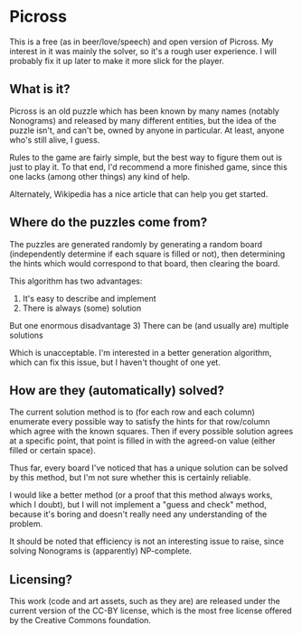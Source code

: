 Picross
=======

This is a free (as in beer/love/speech) and open
version of Picross.  My interest in it was mainly
the solver, so it's a rough user experience.  I
will probably fix it up later to make it more slick
for the player.

What is it?
-----------

Picross is an old puzzle which has been known by
many names (notably Nonograms) and released by many
different entities, but the idea of the puzzle isn't,
and can't be, owned by anyone in particular.  At
least, anyone who's still alive, I guess.

Rules to the game are fairly simple, but the best way
to figure them out is just to play it.  To that end,
I'd recommend a more finished game, since this one
lacks (among other things) any kind of help.

Alternately, Wikipedia has a nice article that can
help you get started.

Where do the puzzles come from?
-------------------------------

The puzzles are generated randomly by generating a
random board (independently determine if each square
is filled or not), then determining the hints which
would correspond to that board, then clearing the board.

This algorithm has two advantages:
1) It's easy to describe and implement
2) There is always (some) solution

But one enormous disadvantage
3) There can be (and usually are) multiple solutions

Which is unacceptable.  I'm interested in a better
generation algorithm, which can fix this issue, but
I haven't thought of one yet.

How are they (automatically) solved?
------------------------------------

The current solution method is to (for each row and each
column) enumerate every possible way to satisfy the hints
for that row/column which agree with the known squares.
Then if every possible solution agrees at a specific point,
that point is filled in with the agreed-on value (either
filled or certain space).

Thus far, every board I've noticed that has a unique solution
can be solved by this method, but I'm not sure whether this
is certainly reliable.

I would like a better method (or a proof that this method
always works, which I doubt), but I will not implement a
"guess and check" method, because it's boring and doesn't
really need any understanding of the problem.

It should be noted that efficiency is not an interesting
issue to raise, since solving Nonograms is (apparently)
NP-complete.

Licensing?
----------

This work (code and art assets, such as they are) are
released under the current version of the CC-BY license,
which is the most free license offered by the Creative
Commons foundation.